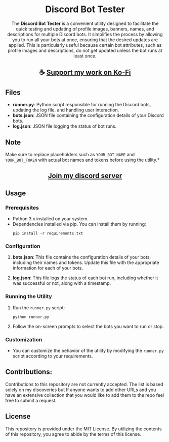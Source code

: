 <div align="center">

# Discord Bot Tester

The **Discord Bot Tester** is a convenient utility designed to facilitate the quick testing and updating of profile images, banners, names, and descriptions for multiple Discord bots. It simplifies the process by allowing you to run all your bots at once, ensuring that the desired updates are applied. This is particularly useful because certain bot attributes, such as profile images and descriptions, do not get updated unless the bot runs at least once.

</div>

<div align="center">

## ☕ [Support my work on Ko-Fi](https://ko-fi.com/thatsinewave)

</div>

## Files

- **runner.py**: Python script responsible for running the Discord bots, updating the log file, and handling user interaction.
- **bots.json**: JSON file containing the configuration details of your Discord bots.
- **log.json**: JSON file logging the status of bot runs.

## Note 
Make sure to replace placeholders such as `YOUR_BOT_NAME` and `YOUR_BOT_TOKEN` with actual bot names and tokens before using the utility.*

<div align="center">

## [Join my discord server](https://discord.gg/2nHHHBWNDw)

</div>

## Usage

### Prerequisites

- Python 3.x installed on your system.
- Dependencies installed via pip. You can install them by running:
  ```
  pip install -r requirements.txt
  ```

### Configuration

1. **bots.json**: This file contains the configuration details of your bots, including their names and tokens. Update this file with the appropriate information for each of your bots.

2. **log.json**: This file logs the status of each bot run, including whether it was successful or not, along with a timestamp.

### Running the Utility

1. Run the `runner.py` script:
   ```
   python runner.py
   ```

2. Follow the on-screen prompts to select the bots you want to run or stop.

### Customization

- You can customize the behavior of the utility by modifying the `runner.py` script according to your requirements.

## Contributions:

Contributions to this repository are not currently accepted. 
The list is based solely on my discoveries but If anyone wants to add other URLs and you have an extensive collection that you would like to add them to the repo feel free to submit a request.

## License

This repository is provided under the MIT License. 
By utilizing the contents of this repository, you agree to abide by the terms of this license.